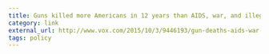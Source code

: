 ```yaml
---
title: Guns killed more Americans in 12 years than AIDS, war, and illegal drug overdoses combined
category: link
external_url: http://www.vox.com/2015/10/3/9446193/gun-deaths-aids-war-terrorism
tags: policy
---
```

